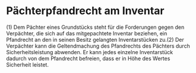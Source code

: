 # Pächterpfandrecht am Inventar

(1) Dem Pächter eines Grundstücks steht für die Forderungen gegen den Verpächter, die sich auf das mitgepachtete Inventar beziehen, ein Pfandrecht an den in seinen Besitz gelangten Inventarstücken zu.(2) Der Verpächter kann die Geltendmachung des Pfandrechts des Pächters durch Sicherheitsleistung abwenden. Er kann jedes einzelne Inventarstück dadurch von dem Pfandrecht befreien, dass er in Höhe des Wertes Sicherheit leistet. 

